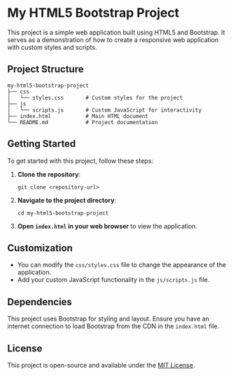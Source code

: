 # My HTML5 Bootstrap Project

This project is a simple web application built using HTML5 and Bootstrap. It serves as a demonstration of how to create a responsive web application with custom styles and scripts.

## Project Structure

```
my-html5-bootstrap-project
├── css
│   └── styles.css       # Custom styles for the project
├── js
│   └── scripts.js       # Custom JavaScript for interactivity
├── index.html           # Main HTML document
└── README.md            # Project documentation
```

## Getting Started

To get started with this project, follow these steps:

1. **Clone the repository**:
   ```
   git clone <repository-url>
   ```

2. **Navigate to the project directory**:
   ```
   cd my-html5-bootstrap-project
   ```

3. **Open `index.html` in your web browser** to view the application.

## Customization

- You can modify the `css/styles.css` file to change the appearance of the application.
- Add your custom JavaScript functionality in the `js/scripts.js` file.

## Dependencies

This project uses Bootstrap for styling and layout. Ensure you have an internet connection to load Bootstrap from the CDN in the `index.html` file.

## License

This project is open-source and available under the [MIT License](LICENSE).